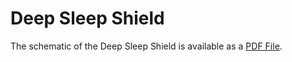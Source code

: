 # Deep Sleep Shield

The schematic of the Deep Sleep Shield is available as a <a href="../downloads/deepsleep-schematic.pdf" target="_blank">PDF File</a>.
